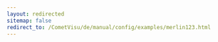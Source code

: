 ```yaml
---
layout: redirected
sitemap: false
redirect_to: /CometVisu/de/manual/config/examples/merlin123.html
---
```


